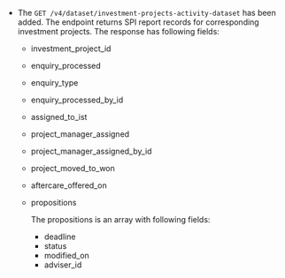 - The `GET /v4/dataset/investment-projects-activity-dataset` has been added. The endpoint returns SPI report records for 
corresponding investment projects. The response has following fields:
 
  - investment_project_id
  - enquiry_processed
  - enquiry_type
  - enquiry_processed_by_id
  - assigned_to_ist
  - project_manager_assigned
  - project_manager_assigned_by_id
  - project_moved_to_won
  - aftercare_offered_on
  - propositions

    The propositions is an array with following fields:
    
    - deadline
    - status
    - modified_on
    - adviser_id
